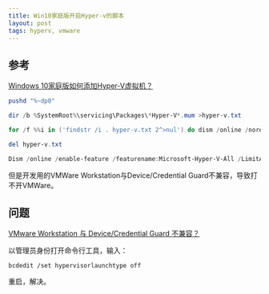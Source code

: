 ```yaml
---
title: Win10家庭版开启Hyper-v的脚本
layout: post
tags: hyperv, vmware
---
```


## 参考

[Windows 10家庭版如何添加Hyper-V虚拟机？](https://www.ithome.com/html/win10/374942.htm)

```powershell
pushd "%~dp0"

dir /b %SystemRoot%\servicing\Packages\*Hyper-V*.mum >hyper-v.txt

for /f %%i in ('findstr /i . hyper-v.txt 2^>nul') do dism /online /norestart /add-package:"%SystemRoot%\servicing\Packages\%%i"

del hyper-v.txt

Dism /online /enable-feature /featurename:Microsoft-Hyper-V-All /LimitAccess /ALL
```

但是开发用的VMWare Workstation与Device/Credential Guard不兼容，导致打不开VMWare。

## 问题

[VMware Workstation 与 Device/Credential Guard 不兼容？](https://www.zhihu.com/question/64511903)

以管理员身份打开命令行工具，输入：

```pow
bcdedit /set hypervisorlaunchtype off
```

重启，解决。